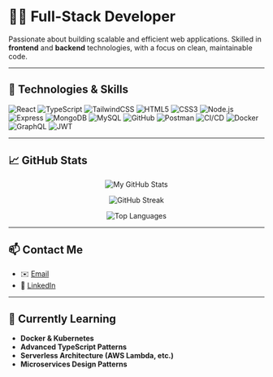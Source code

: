 # 👨‍💻 Full-Stack Developer

Passionate about building scalable and efficient web applications. Skilled in **frontend** and **backend** technologies, with a focus on clean, maintainable code.

---

## 💼 **Technologies & Skills**

![React](https://img.shields.io/badge/React-61DAFB?style=flat&logo=react&logoColor=black) ![TypeScript](https://img.shields.io/badge/TypeScript-3178C6?style=flat&logo=typescript&logoColor=white) ![TailwindCSS](https://img.shields.io/badge/TailwindCSS-06B6D4?style=flat&logo=tailwind-css&logoColor=white) ![HTML5](https://img.shields.io/badge/HTML5-E34F26?style=flat&logo=html5&logoColor=white) ![CSS3](https://img.shields.io/badge/CSS3-1572B6?style=flat&logo=css3&logoColor=white) ![Node.js](https://img.shields.io/badge/Node.js-339933?style=flat&logo=nodedotjs&logoColor=white) ![Express](https://img.shields.io/badge/Express-000000?style=flat&logo=express&logoColor=white) ![MongoDB](https://img.shields.io/badge/MongoDB-47A248?style=flat&logo=mongodb&logoColor=white) ![MySQL](https://img.shields.io/badge/MySQL-4479A1?style=flat&logo=mysql&logoColor=white) ![GitHub](https://img.shields.io/badge/GitHub-181717?style=flat&logo=github&logoColor=white) ![Postman](https://img.shields.io/badge/Postman-FF6C37?style=flat&logo=postman&logoColor=white) ![CI/CD](https://img.shields.io/badge/CI/CD-1F2937?style=flat&logo=github-actions&logoColor=white) ![Docker](https://img.shields.io/badge/Docker-2496ED?style=flat&logo=docker&logoColor=white) ![GraphQL](https://img.shields.io/badge/GraphQL-E10098?style=flat&logo=graphql&logoColor=white) ![JWT](https://img.shields.io/badge/JWT-000000?style=flat&logo=json-web-tokens&logoColor=white)

---

## 📈 **GitHub Stats**

<p align="center">
  <img src="https://github-readme-stats.vercel.app/api?username=subodhpoudel12&show_icons=true&theme=blue&count_private=true&exclude_forks=true" alt="My GitHub Stats" />
</p>

<p align="center">
  <img src="https://github-readme-streak-stats.herokuapp.com/?user=subodhpoudel12&theme=blue" alt="GitHub Streak" />
</p>

<p align="center">
  <img src="https://github-readme-stats.vercel.app/api/top-langs/?username=subodhpoudel12&langs_count=5&layout=compact&theme=blue&exclude_forks=true" alt="Top Languages" />
</p>

---

## 📫 **Contact Me**

- ✉️ [Email](mailto:subodhpoudel1000@gmail.com)
- 🔗 [LinkedIn](https://www.linkedin.com/in/subodh-poudel/)

---

## 🔧 **Currently Learning**
- **Docker & Kubernetes**
- **Advanced TypeScript Patterns**
- **Serverless Architecture (AWS Lambda, etc.)**
- **Microservices Design Patterns**
